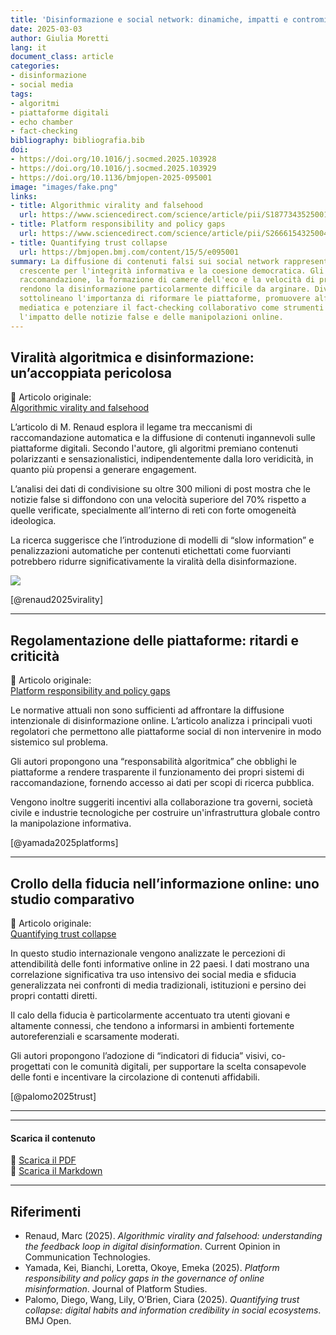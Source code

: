 ```yaml
---
title: 'Disinformazione e social network: dinamiche, impatti e contromisure'
date: 2025-03-03
author: Giulia Moretti
lang: it
document_class: article
categories:
- disinformazione
- social media
tags:
- algoritmi
- piattaforme digitali
- echo chamber
- fact-checking
bibliography: bibliografia.bib
doi:
- https://doi.org/10.1016/j.socmed.2025.103928
- https://doi.org/10.1016/j.socmed.2025.103929
- https://doi.org/10.1136/bmjopen-2025-095001
image: "images/fake.png"
links:
- title: Algorithmic virality and falsehood
  url: https://www.sciencedirect.com/science/article/pii/S1877343525001987
- title: Platform responsibility and policy gaps
  url: https://www.sciencedirect.com/science/article/pii/S2666154325004200
- title: Quantifying trust collapse
  url: https://bmjopen.bmj.com/content/15/5/e095001
summary: La diffusione di contenuti falsi sui social network rappresenta una sfida
  crescente per l'integrità informativa e la coesione democratica. Gli algoritmi di
  raccomandazione, la formazione di camere dell'eco e la velocità di propagazione
  rendono la disinformazione particolarmente difficile da arginare. Diverse ricerche
  sottolineano l'importanza di riformare le piattaforme, promuovere alfabetizzazione
  mediatica e potenziare il fact-checking collaborativo come strumenti per ridurre
  l'impatto delle notizie false e delle manipolazioni online.
---
```


## Viralità algoritmica e disinformazione: un’accoppiata pericolosa

📄 Articolo originale:  
[Algorithmic virality and falsehood](https://www.sciencedirect.com/science/article/pii/S1877343525001987)

L’articolo di M. Renaud esplora il legame tra meccanismi di raccomandazione automatica
e la diffusione di contenuti ingannevoli sulle piattaforme digitali. Secondo l'autore,
gli algoritmi premiano contenuti polarizzanti e sensazionalistici, indipendentemente
dalla loro veridicità, in quanto più propensi a generare engagement.

L’analisi dei dati di condivisione su oltre 300 milioni di post mostra che le notizie
false si diffondono con una velocità superiore del 70% rispetto a quelle verificate,
specialmente all’interno di reti con forte omogeneità ideologica.

La ricerca suggerisce che l’introduzione di modelli di “slow information” e penalizzazioni
automatiche per contenuti etichettati come fuorvianti potrebbero ridurre significativamente
la viralità della disinformazione.

![](https://ars.els-cdn.com/content/image/1-s2.0-S2666154325004200-gr1.jpg)

[@renaud2025virality]

____

## Regolamentazione delle piattaforme: ritardi e criticità

📄 Articolo originale:  
[Platform responsibility and policy gaps](https://www.sciencedirect.com/science/article/pii/S2666154325004200)

Le normative attuali non sono sufficienti ad affrontare la diffusione intenzionale di
disinformazione online. L’articolo analizza i principali vuoti regolatori che permettono
alle piattaforme social di non intervenire in modo sistemico sul problema.

Gli autori propongono una “responsabilità algoritmica” che obblighi le piattaforme
a rendere trasparente il funzionamento dei propri sistemi di raccomandazione, fornendo
accesso ai dati per scopi di ricerca pubblica.

Vengono inoltre suggeriti incentivi alla collaborazione tra governi, società civile e
industrie tecnologiche per costruire un'infrastruttura globale contro la manipolazione
informativa.

[@yamada2025platforms]

____

## Crollo della fiducia nell’informazione online: uno studio comparativo

📄 Articolo originale:  
[Quantifying trust collapse](https://bmjopen.bmj.com/content/15/5/e095001)

In questo studio internazionale vengono analizzate le percezioni di attendibilità
delle fonti informative online in 22 paesi. I dati mostrano una correlazione significativa
tra uso intensivo dei social media e sfiducia generalizzata nei confronti di media tradizionali,
istituzioni e persino dei propri contatti diretti.

Il calo della fiducia è particolarmente accentuato tra utenti giovani e altamente connessi,
che tendono a informarsi in ambienti fortemente autoreferenziali e scarsamente moderati.

Gli autori propongono l’adozione di “indicatori di fiducia” visivi, co-progettati con le
comunità digitali, per supportare la scelta consapevole delle fonti e incentivare la
circolazione di contenuti affidabili.

[@palomo2025trust]

____

---

#### Scarica il contenuto

📄 [Scarica il PDF](https://voksdb.github.io/esercizio_editoria_EdiNews/downloads/disinformazione_social_network.pdf)  
📝 [Scarica il Markdown](https://voksdb.github.io/esercizio_editoria_EdiNews/downloads/disinformazione_social_network.md)

---

## Riferimenti

- Renaud, Marc (2025). *Algorithmic virality and falsehood: understanding the feedback loop in digital disinformation*. Current Opinion in Communication Technologies.  
- Yamada, Kei, Bianchi, Loretta, Okoye, Emeka (2025). *Platform responsibility and policy gaps in the governance of online misinformation*. Journal of Platform Studies.  
- Palomo, Diego, Wang, Lily, O’Brien, Ciara (2025). *Quantifying trust collapse: digital habits and information credibility in social ecosystems*. BMJ Open.
